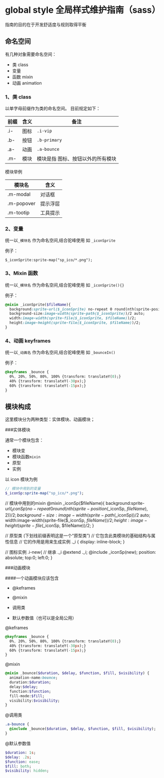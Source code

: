 #  global style  全局样式维护指南（sass）

指南的目的在于开发舒适度与规则取得平衡

## 命名空间

有几种对象需要命名空间：

- 类 class
- 变量
- 函数 mixin
- 动画 animation

### 1、类 class
以单字母前缀作为类的命名空间。
目前规定如下：

 前缀| 含义 | 备注  
-----|------|-------
 .i- | 图标 | `.i-vip`
 .b- | 按钮 | `.b-primary`
 .a- | 动画 | `.a-bounce` 
 .m- | 模块 | 模块是指 图标、按钮以外的所有模块
 
 
 模块举例

 模块名     | 含义   
------------|---------
 .m-modal   | 对话框
 .m-popover | 提示浮层
 .m-tootip  | 工具提示


### 2、变量

统一以`_模块名` 作为命名空间,结合驼峰使用 如 `_iconSprite`

例子：
```
$_iconSprite:sprite-map("sp_ico/*.png");
```
### 3、Mixin 函数

统一以`_模块名` 作为命名空间,结合驼峰使用 如 `_iconSprite(){}`

例子：
```sass
@mixin _iconSprite($fileName){
  background:sprite-url($_iconSprite) no-repeat 0 round(nth(sprite-position($_iconSprite, $fileName), 2))/2;
  background-size:image-width(sprite-path($_iconSprite))/2 auto;
  width:image-width(sprite-file($_iconSprite, $fileName))/2;
  height:image-height(sprite-file($_iconSprite, $fileName))/2;
}
```


### 4、动画 keyframes

统一以`_动画名` 作为命名空间,结合驼峰使用 如 `_bounceIn()`

例子：
```sass
@keyframes _bounce {
  0%, 20%, 50%, 80%, 100% {transform: translateY(0);}
  40% {transform: translateY(-30px);}
  60% {transform: translateY(-15px);}
}
```



## 模块构成
这里模块分为两种类型：实体模块、动画模块；


###实体模块

通常一个模块包含：
- 模块变
- 模块函数`mixin`
- 原型
- 实例

以 icon 模块为例

``` sass
// 模块中用到的变量
$_iconSp:sprite-map("sp_ico/*.png");
```

// 模块中用到的mixin
@mixin _iconSp($fileName){
  background:sprite-url($_iconSp) no-repeat 0 round(nth(sprite-position($_iconSp, $fileName), 2))/2;
  background-size:image-width(sprite-path($_iconSp))/2 auto;
  width:image-width(sprite-file($_iconSp, $fileName))/2;
  height:image-height(sprite-file($_iconSp, $fileName))/2;
}

// 原型类 (下划线前缀表明这是一个“原型类”)
// 它包含此类模块的基础结构与属性信息
// 它的作用是用来生成实例
._i {
  display: inline-block;
}

// 图标实例
.i-new{
  // 继承 ._i
  @extend ._i; 
  @include _iconSp(new);
  position: absolute;
  top:0;
  left:0;
}


###动画模块

####一个动画模块应该包含
- @keframes
- @mixin
- 调用类

- 默认参数值（也可以是全局公用）

@keframes
```sass
@keyframes _bounce {
  0%, 20%, 50%, 80%, 100% {transform: translateY(0);}
  40% {transform: translateY(-30px);}
  60% {transform: translateY(-15px);}
}
```

@mixin
```sass
@mixin _bounce($duration, $delay, $function, $fill, $visibility) {
  animation-name:bounce;
  duration:$duration;
  delay:$delay;
  function:$function;
  fill-mode:$fill;
  visibility:$visibility;
}
```

@调用类
```sass
.a-bounce {
  @include _bounce($duration, $delay, $function, $fill, $visibility);
}
```

@默认参数值
```sass
$duration: 1s;
$delay: .2s;
$function: ease;
$fill: both;
$visibility: hidden;
```
